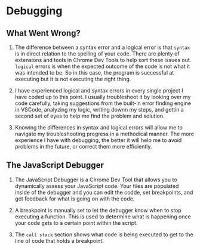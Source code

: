 # Debugging

## What Went Wrong?

1. The difference between a syntax error and a logical error is that `syntax` is in direct relation to the spelling of your code. There are plenty of extensions and tools in Chrome Dev Tools to help sort these issues out. `logical` errors is when the expected outcome of the code is not what it was intended to be. So in this case, the program is successful at executing but it is not executing the right thing.

2. I have experienced logical and syntax errors in every single project I have coded up to this point. I usually troubleshoot it by looking over my code carefully, taking suggestions from the built-in error finding engine in VSCode, analyzing my logic, writing downn my steps, and gettin a second set of eyes to help me find the problem and solution.

3. Knowing the differences in syntax and logical errors will allow me to navigate my troubleshooting progress in a methodical manner. The more experience I have with debugging, the better it will help me to avoid problems in the future, or correct them more efficiently.

## The JavaScript Debugger

1. The JavaScript Debugger is a Chrome Dev Tool that allows you to dynamically assess your JavaScript code. Your files are populated inside of the debugger and you can edit the codde, set breakpoints, and get feedback for what is going on with the code.

2. A breakpoint is manually set to let the debugger know when to stop executing a function. This is used to determine what is happening once your code gets to a certain point within the script.

3. The `call stack` section shows what code is being executed to get to the line of code that holds a breakpoint.
